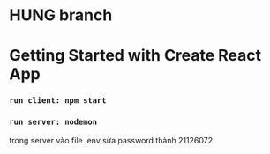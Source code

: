 # HUNG branch
# Getting Started with Create React App
### `run client: npm start`


### `run server: nodemon`

trong server  vào file .env sửa password thành 21126072

